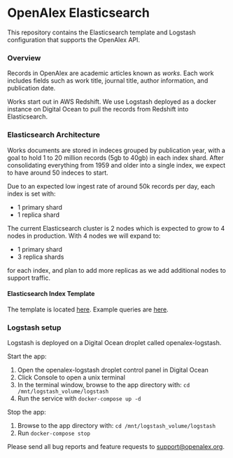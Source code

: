 # OpenAlex Elasticsearch

This repository contains the Elasticsearch template and Logstash configuration that supports 
the OpenAlex API.

### Overview

Records in OpenAlex are academic articles known as _works_. Each work includes fields 
such as work title, journal title, author information, and publication date.

Works start out in AWS Redshift. We use Logstash deployed as a docker instance on Digital Ocean to pull the records 
from Redshift into Elasticsearch.

### Elasticsearch Architecture

Works documents are stored in indeces grouped by publication year, with a goal to hold 1 to 20 million records
(5gb to 40gb) in each index shard. After consolidating everything from 1959 and older into a single index, we
expect to have around 50 indeces to start.

Due to an expected low ingest rate of around 50k records per day, each index 
is set with:

- 1 primary shard
- 1 replica shard

The current Elasticsearch cluster is 2 nodes which is expected to grow to 4 nodes in production. With 4 nodes we will 
expand to:

- 1 primary shard
- 3 replica shards

for each index, and plan to add more replicas as we add additional nodes to support traffic.

#### Elasticsearch Index Template

The template is located [here](/elasticsearch_templates/works_template.json). Example queries are [here](/elasticsearch_templates/queries.md).

### Logstash setup

Logstash is deployed on a Digital Ocean droplet called openalex-logstash. 

Start the app:
1. Open the openalex-logstash droplet control panel in Digital Ocean
2. Click Console to open a unix terminal
3. In the terminal window, browse to the app directory with: `cd /mnt/logstash_volume/logstash`
4. Run the service with `docker-compose up -d`

Stop the app:
1. Browse to the app directory with: `cd /mnt/logstash_volume/logstash`
2. Run `docker-compose stop`

Please send all bug reports and feature requests to support@openalex.org.
